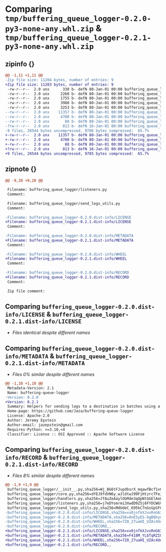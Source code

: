 # Comparing `tmp/buffering_queue_logger-0.2.0-py3-none-any.whl.zip` & `tmp/buffering_queue_logger-0.2.1-py3-none-any.whl.zip`

## zipinfo {}

```diff
@@ -1,11 +1,11 @@
-Zip file size: 11204 bytes, number of entries: 9
+Zip file size: 11203 bytes, number of entries: 9
 -rw-r--r--  2.0 unx      330 b- defN 80-Jan-01 00:00 buffering_queue_logger/__init__.py
 -rw-r--r--  2.0 unx     2260 b- defN 80-Jan-01 00:00 buffering_queue_logger/core.py
 -rw-r--r--  2.0 unx     1755 b- defN 80-Jan-01 00:00 buffering_queue_logger/handlers.py
 -rw-r--r--  2.0 unx     3988 b- defN 80-Jan-01 00:00 buffering_queue_logger/listeners.py
 -rw-r--r--  2.0 unx     3253 b- defN 80-Jan-01 00:00 buffering_queue_logger/send_logs_utils.py
--rw-r--r--  2.0 unx    11357 b- defN 80-Jan-01 00:00 buffering_queue_logger-0.2.0.dist-info/LICENSE
--rw-r--r--  2.0 unx     4700 b- defN 80-Jan-01 00:00 buffering_queue_logger-0.2.0.dist-info/METADATA
--rw-r--r--  2.0 unx       88 b- defN 80-Jan-01 00:00 buffering_queue_logger-0.2.0.dist-info/WHEEL
-?rw-r--r--  2.0 unx      813 b- defN 16-Jan-01 00:00 buffering_queue_logger-0.2.0.dist-info/RECORD
-9 files, 28544 bytes uncompressed, 9786 bytes compressed:  65.7%
+-rw-r--r--  2.0 unx    11357 b- defN 80-Jan-01 00:00 buffering_queue_logger-0.2.1.dist-info/LICENSE
+-rw-r--r--  2.0 unx     4700 b- defN 80-Jan-01 00:00 buffering_queue_logger-0.2.1.dist-info/METADATA
+-rw-r--r--  2.0 unx       88 b- defN 80-Jan-01 00:00 buffering_queue_logger-0.2.1.dist-info/WHEEL
+?rw-r--r--  2.0 unx      813 b- defN 16-Jan-01 00:00 buffering_queue_logger-0.2.1.dist-info/RECORD
+9 files, 28544 bytes uncompressed, 9785 bytes compressed:  65.7%
```

## zipnote {}

```diff
@@ -9,20 +9,20 @@
 
 Filename: buffering_queue_logger/listeners.py
 Comment: 
 
 Filename: buffering_queue_logger/send_logs_utils.py
 Comment: 
 
-Filename: buffering_queue_logger-0.2.0.dist-info/LICENSE
+Filename: buffering_queue_logger-0.2.1.dist-info/LICENSE
 Comment: 
 
-Filename: buffering_queue_logger-0.2.0.dist-info/METADATA
+Filename: buffering_queue_logger-0.2.1.dist-info/METADATA
 Comment: 
 
-Filename: buffering_queue_logger-0.2.0.dist-info/WHEEL
+Filename: buffering_queue_logger-0.2.1.dist-info/WHEEL
 Comment: 
 
-Filename: buffering_queue_logger-0.2.0.dist-info/RECORD
+Filename: buffering_queue_logger-0.2.1.dist-info/RECORD
 Comment: 
 
 Zip file comment:
```

## Comparing `buffering_queue_logger-0.2.0.dist-info/LICENSE` & `buffering_queue_logger-0.2.1.dist-info/LICENSE`

 * *Files identical despite different names*

## Comparing `buffering_queue_logger-0.2.0.dist-info/METADATA` & `buffering_queue_logger-0.2.1.dist-info/METADATA`

 * *Files 0% similar despite different names*

```diff
@@ -1,10 +1,10 @@
 Metadata-Version: 2.1
 Name: buffering-queue-logger
-Version: 0.2.0
+Version: 0.2.1
 Summary: Helpers for sending logs to a destination in batches using a buffer in a queue alongside any Python app.
 Home-page: https://github.com/Jaza/buffering-queue-logger
 License: Apache-2.0
 Author: Jeremy Epstein
 Author-email: jazepstein@gmail.com
 Requires-Python: >=3.10,<4
 Classifier: License :: OSI Approved :: Apache Software License
```

## Comparing `buffering_queue_logger-0.2.0.dist-info/RECORD` & `buffering_queue_logger-0.2.1.dist-info/RECORD`

 * *Files 8% similar despite different names*

```diff
@@ -1,9 +1,9 @@
 buffering_queue_logger/__init__.py,sha256=Wj_BG6tFJupdbsrX_mqawfBcf1vCQM8H404JibfuxKc,330
 buffering_queue_logger/core.py,sha256=dYEJ9fdVN6y_wJldtwJ99FjHtzrcTFeJUEF_h7cQ3i4,2260
 buffering_queue_logger/handlers.py,sha256=JTAuZeAaylOGMde3qQpNtGGElAeLkpkJ-iVDl9NwcXc,1755
 buffering_queue_logger/listeners.py,sha256=j7eDYomrmi3XwdD9Z5j6FYDCWGVGNm5wNrLd1_Zee5Y,3988
 buffering_queue_logger/send_logs_utils.py,sha256=MdUdeC_695kC7nGsGpSFCGPSqhYTm-uI9O7SKjiJ2dA,3253
-buffering_queue_logger-0.2.0.dist-info/LICENSE,sha256=xx0jnfkXJvxRnG63LTGOxlggYnIysveWIZ6H3PNdCrQ,11357
-buffering_queue_logger-0.2.0.dist-info/METADATA,sha256=8nE5yES-bgBQhydXO4LLxMWhyx7tz9vkL93OJqKVE0U,4700
-buffering_queue_logger-0.2.0.dist-info/WHEEL,sha256=7Z8_27uaHI_UZAc4Uox4PpBhQ9Y5_modZXWMxtUi4NU,88
-buffering_queue_logger-0.2.0.dist-info/RECORD,,
+buffering_queue_logger-0.2.1.dist-info/LICENSE,sha256=xx0jnfkXJvxRnG63LTGOxlggYnIysveWIZ6H3PNdCrQ,11357
+buffering_queue_logger-0.2.1.dist-info/METADATA,sha256=F418M_YLbTqRZI0v9rCSJ3W80kAhE4uvUx7YeaIrpdA,4700
+buffering_queue_logger-0.2.1.dist-info/WHEEL,sha256=7Z8_27uaHI_UZAc4Uox4PpBhQ9Y5_modZXWMxtUi4NU,88
+buffering_queue_logger-0.2.1.dist-info/RECORD,,
```


